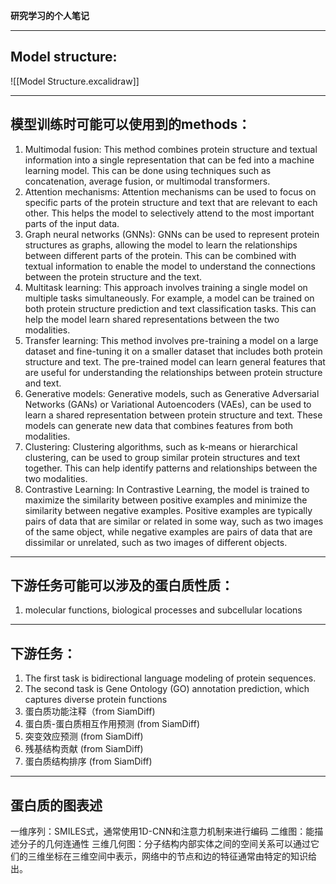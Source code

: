 **研究学习的个人笔记**

---

Model structure:
--

![[Model Structure.excalidraw]]


---

模型训练时可能可以使用到的methods：
--
1. Multimodal fusion: This method combines protein structure and textual information into a single representation that can be fed into a machine learning model. This can be done using techniques such as concatenation, average fusion, or multimodal transformers.
2. Attention mechanisms: Attention mechanisms can be used to focus on specific parts of the protein structure and text that are relevant to each other. This helps the model to selectively attend to the most important parts of the input data.
3. Graph neural networks (GNNs): GNNs can be used to represent protein structures as graphs, allowing the model to learn the relationships between different parts of the protein. This can be combined with textual information to enable the model to understand the connections between the protein structure and the text.
4. Multitask learning: This approach involves training a single model on multiple tasks simultaneously. For example, a model can be trained on both protein structure prediction and text classification tasks. This can help the model learn shared representations between the two modalities.
5. Transfer learning: This method involves pre-training a model on a large dataset and fine-tuning it on a smaller dataset that includes both protein structure and text. The pre-trained model can learn general features that are useful for understanding the relationships between protein structure and text.
6.  Generative models: Generative models, such as Generative Adversarial Networks (GANs) or Variational Autoencoders (VAEs), can be used to learn a shared representation between protein structure and text. These models can generate new data that combines features from both modalities.
7. Clustering: Clustering algorithms, such as k-means or hierarchical clustering, can be used to group similar protein structures and text together. This can help identify patterns and relationships between the two modalities.
8. Contrastive Learning: In Contrastive Learning, the model is trained to maximize the similarity between positive examples and minimize the similarity between negative examples. Positive examples are typically pairs of data that are similar or related in some way, such as two images of the same object, while negative examples are pairs of data that are dissimilar or unrelated, such as two images of different objects.

---

下游任务可能可以涉及的蛋白质性质：
--
1. molecular functions, biological processes and subcellular locations

---

下游任务：
--
1. The first task is bidirectional language modeling of protein sequences. 
2. The second task is Gene Ontology (GO) annotation prediction, which captures diverse protein functions 
3. 蛋白质功能注释（from SiamDiff)
4. 蛋白质-蛋白质相互作用预测 (from SiamDiff)
5. 突变效应预测 (from SiamDiff)
6. 残基结构贡献 (from SiamDiff)
7. 蛋白质结构排序 (from SiamDiff)

---

蛋白质的图表述
--
一维序列：SMILES式，通常使用1D-CNN和注意力机制来进行编码
二维图：能描述分子的几何连通性
三维几何图：分子结构内部实体之间的空间关系可以通过它们的三维坐标在三维空间中表示，网络中的节点和边的特征通常由特定的知识给出。